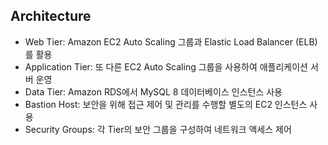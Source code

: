 ## Architecture
- Web Tier: Amazon EC2 Auto Scaling 그룹과 Elastic Load Balancer (ELB)를 활용
- Application Tier: 또 다른 EC2 Auto Scaling 그룹을 사용하여 애플리케이션 서버 운영
- Data Tier: Amazon RDS에서 MySQL 8 데이터베이스 인스턴스 사용
- Bastion Host: 보안을 위해 접근 제어 및 관리를 수행할 별도의 EC2 인스턴스 사용
- Security Groups: 각 Tier의 보안 그룹을 구성하여 네트워크 액세스 제어
